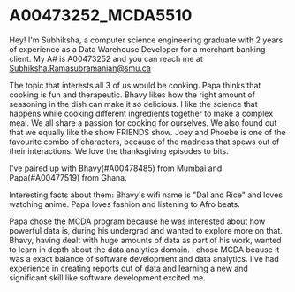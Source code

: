# A00473252_MCDA5510

Hey! I'm Subhiksha, a computer science engineering graduate with 2 years of experience as a Data Warehouse Developer for a merchant banking client. My A# is A00473252 and you can reach me at Subhiksha.Ramasubramanian@smu.ca

The topic that interests all 3 of us would be cooking. Papa thinks that cooking is fun and therapeutic. Bhavy likes how the right amount of seasoning in the dish can make it so delicious. I like the science that happens while cooking different ingredients together to make a complex meal. We all share a passion for cooking for ourselves. We also found out that we equally like the show FRIENDS show. Joey and Phoebe is one of the favourite combo of characters, because of the madness that spews out of their interactions. We love the thanksgiving episodes to bits.

I've paired up with Bhavy(#A00478485) from Mumbai and Papa(#A00477519) from Ghana. 

Interesting facts about them:
    Bhavy's wifi name is "Dal and Rice" and loves watching anime.
    Papa loves fashion and listening to Afro beats.

Papa chose the MCDA program because he was interested about how powerful data is, during his undergrad and wanted to explore more on that. Bhavy, having dealt with huge amounts of data as part of his work, wanted to learn in depth about the data analytics domain. I chose MCDA beause it was a exact balance of software development and data analytics. I've had experience in creating reports out of data and learning a new and significant skill like software development excited me.


